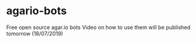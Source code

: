 # agario-bots
Free open source agar.io bots
Video on how to use them will be published tomorrow (18/07/2019)